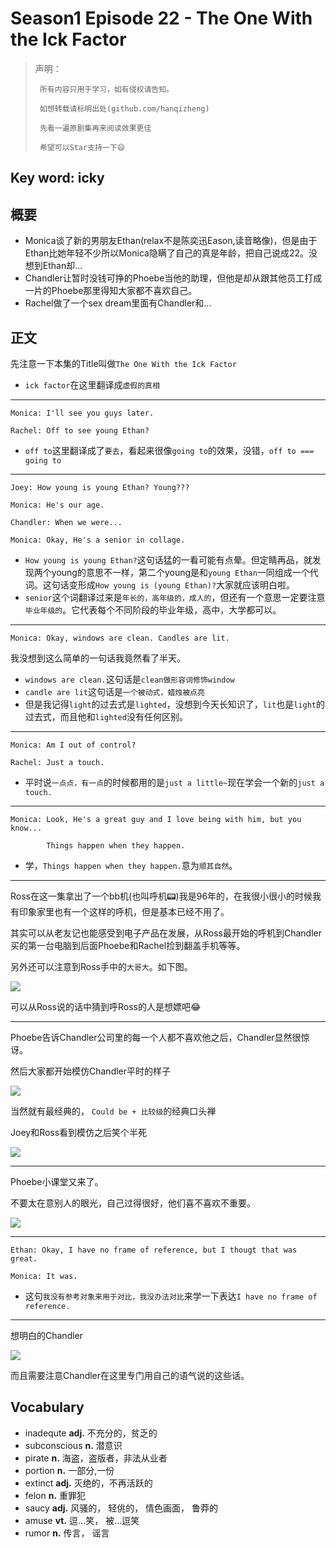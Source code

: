 # Season1 Episode 22 - The One With the Ick Factor

> 声明：
>       
>      所有内容只用于学习，如有侵权请告知。
>
>      如想转载请标明出处(github.com/hanqizheng)
>      
>      先看一遍原剧集再来阅读效果更佳
> 
>      希望可以Star支持一下😄
>
> 

## Key word: icky


## 概要

- Monica谈了新的男朋友Ethan(relax不是陈奕迅Eason,读音略像)，但是由于Ethan比她年轻不少所以Monica隐瞒了自己的真是年龄，把自己说成22。没想到Ethan却...
- Chandler让暂时没钱可挣的Phoebe当他的助理，但他是却从跟其他员工打成一片的Phoebe那里得知大家都不喜欢自己。
- Rachel做了一个sex dream里面有Chandler和...


## 正文

先注意一下本集的Title叫做`The One With the Ick Factor`

- `ick factor`在这里翻译成`虚假的真相`

---

```
Monica: I'll see you guys later.

Rachel: Off to see young Ethan?
```

- `off to`这里翻译成了`要去`，看起来很像`going to`的效果，没错，`off to === going to`

---

```
Joey: How young is young Ethan? Young???

Monica: He's our age.

Chandler: When we were...

Monica: Okay, He's a senior in collage.
```

- `How young is young Ethan?`这句话猛的一看可能有点晕。但定睛再品，就发现两个young的意思不一样，第二个young是和`young Ethan`一同组成一个代词。这句话变形成`How young is (young Ethan)?`大家就应该明白啦。
- `senior`这个词翻译过来是`年长的，高年级的，成人的`，但还有一个意思一定要注意`毕业年级的`。它代表每个不同阶段的毕业年级，高中，大学都可以。

---

```
Monica: Okay, windows are clean. Candles are lit.
```

我没想到这么简单的一句话我竟然看了半天。

- `windows are clean.`这句话是`clean做形容词修饰window`
- `candle are lit`这句话是`一个被动式，蜡烛被点亮`
- 但是我记得`light`的过去式是`lighted`，没想到今天长知识了，`lit`也是`light`的过去式，而且他和`lighted`没有任何区别。

---

```
Monica: Am I out of control?

Rachel: Just a touch.
```

- 平时说`一点点，有一点`的时候都用的是`just a little~`现在学会一个新的`just a touch.`

---
 
```
Monica: Look, He's a great guy and I love being with him, but you know...

        Things happen when they happen.
```

- 学，`Things happen when they happen.`意为`顺其自然`。

---

Ross在这一集拿出了一个bb机(也叫呼机📟)我是96年的，在我很小很小的时候我有印象家里也有一个这样的呼机，但是基本已经不用了。

其实可以从老友记也能感受到电子产品在发展，从Ross最开始的呼机到Chandler买的第一台电脑到后面Phoebe和Rachel捡到翻盖手机等等。

另外还可以注意到Ross手中的`大哥大`。如下图。

![](./../source/image/season1/episode22/28.00.jpg)

可以从Ross说的话中猜到呼Ross的人是想嫖吧😂

---

Phoebe告诉Chandler公司里的每一个人都不喜欢他之后，Chandler显然很惊讶。

然后大家都开始模仿Chandler平时的样子

![](./../source/image/season1/episode22/30.21.jpg)

当然就有最经典的， `Could be + 比较级`的经典口头禅

Joey和Ross看到模仿之后笑个半死

![](./../source/image/season1/episode22/30.41.jpg)


---

Phoebe小课堂又来了。

不要太在意别人的眼光，自己过得很好，他们喜不喜欢不重要。

![](./../source/image/season1/episode22/59.39.jpg)

---

```
Ethan: Okay, I have no frame of reference, but I thougt that was great.

Monica: It was.
```

- 这句`我没有参考对象来用于对比，我没办法对比`来学一下表达`I have no frame of reference.`

---

想明白的Chandler

![](./../source/image/season1/episode22/12.36.jpg)

而且需要注意Chandler在这里专门用自己的语气说的这些话。


## Vocabulary

- inadequte **adj.** 不充分的，贫乏的
- subconscious **n.** 潜意识
- pirate **n.** 海盗，盗版者，非法从业者
- portion **n.** 一部分,一份
- extinct **adj.** 灭绝的，不再活跃的
- felon **n.** 重罪犯
- saucy **adj.** 风骚的， 轻佻的， 情色画面， 鲁莽的
- amuse **vt.** 逗...笑， 被...逗笑
- rumor **n.** 传言， 谣言